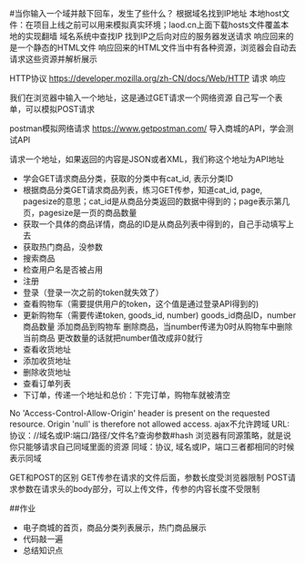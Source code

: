 #当你输入一个域并敲下回车，发生了些什么？
根据域名找到IP地址
  本地host文件：在项目上线之前可以用来模拟真实环境；laod.cn上面下载hosts文件覆盖本地的实现翻墙
  域名系统中查找IP
找到IP之后向对应的服务器发送请求
响应回来的是一个静态的HTML文件
响应回来的HTML文件当中有各种资源，浏览器会自动去请求这些资源并解析展示

HTTP协议 https://developer.mozilla.org/zh-CN/docs/Web/HTTP
请求
响应

我们在浏览器中输入一个地址，这是通过GET请求一个网络资源
自己写一个表单，可以模拟POST请求

postman模拟网络请求 https://www.getpostman.com/
导入商城的API，学会测试API

请求一个地址，如果返回的内容是JSON或者XML，我们称这个地址为API地址

- 学会GET请求商品分类，获取的分类中有cat_id, 表示分类ID
- 根据商品分类GET请求商品列表，练习GET传参，知道cat_id, page, pagesize的意思；cat_id是从商品分类返回的数据中得到的；page表示第几页，pagesize是一页的商品数量
- 获取一个具体的商品详情，商品的ID是从商品列表中得到的，自己手动填写上去
- 获取热门商品，没参数
- 搜索商品
- 检查用户名是否被占用
- 注册
- 登录（登录一次之前的token就失效了）
- 查看购物车（需要提供用户的token，这个值是通过登录API得到的)
- 更新购物车（需要传递token, goods_id, number) goods_id商品ID，number商品数量
  添加商品到购物车
  删除商品，当number传递为0时从购物车中删除当前商品
  更改数量的话就把number值改成非0就行
- 查看收货地址
- 添加收货地址
- 删除收货地址
- 查看订单列表
- 下订单，传递一个地址和总价：下完订单，购物车就被清空

 No 'Access-Control-Allow-Origin' header is present on the requested resource. Origin 'null' is therefore not allowed access.
 ajax不允许跨域
 URL: 协议：//域名或IP:端口/路径/文件名?查询参数#hash
 浏览器有同源策略，就是说你只能够请求自己同域里面的资源
 同域：协议, 域名或IP，端口三者都相同的时候表示同域

 GET和POST的区别
 GET传参在请求的文件后面，参数长度受浏览器限制
 POST请求参数在请求头的body部分，可以上传文件，传参的内容长度不受限制

##作业
- 电子商城的首页，商品分类列表展示，热门商品展示
- 代码敲一遍
- 总结知识点

